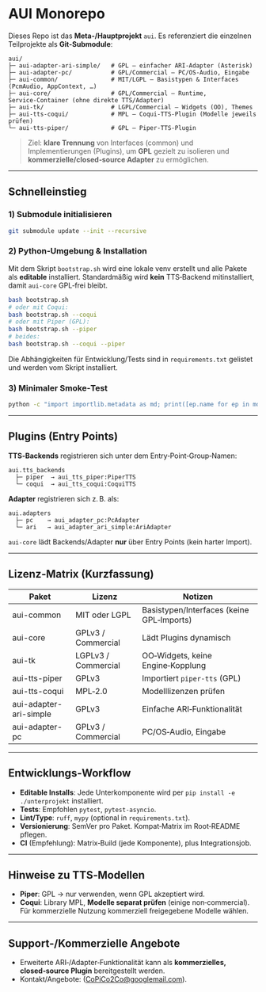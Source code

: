 # AUI Monorepo

Dieses Repo ist das **Meta-/Hauptprojekt** `aui`. Es referenziert die einzelnen Teilprojekte als **Git-Submodule**:

```
aui/
├─ aui-adapter-ari-simple/   # GPL – einfacher ARI‑Adapter (Asterisk)
├─ aui-adapter-pc/           # GPL/Commercial – PC/OS‑Audio, Eingabe
├─ aui-common/               # MIT/LGPL – Basistypen & Interfaces (PcmAudio, AppContext, …)
├─ aui-core/                 # GPL/Commercial – Runtime, Service‑Container (ohne direkte TTS/Adapter)
├─ aui-tk/                   # LGPL/Commercial – Widgets (OO), Themes
├─ aui-tts-coqui/            # MPL – Coqui‑TTS‑Plugin (Modelle jeweils prüfen)
└─ aui-tts-piper/            # GPL – Piper‑TTS‑Plugin
```

> Ziel: **klare Trennung** von Interfaces (common) und Implementierungen (Plugins), um **GPL** gezielt zu isolieren und
> **kommerzielle/closed‑source Adapter** zu ermöglichen.

---

## Schnelleinstieg

### 1) Submodule initialisieren
```bash
git submodule update --init --recursive
```

### 2) Python‑Umgebung & Installation
Mit dem Skript `bootstrap.sh` wird eine lokale venv erstellt und alle Pakete als **editable** installiert.
Standardmäßig wird **kein** TTS‑Backend mitinstalliert, damit `aui-core` GPL‑frei bleibt.
```bash
bash bootstrap.sh
# oder mit Coqui:
bash bootstrap.sh --coqui
# oder mit Piper (GPL):
bash bootstrap.sh --piper
# beides:
bash bootstrap.sh --coqui --piper
```

Die Abhängigkeiten für Entwicklung/Tests sind in `requirements.txt` gelistet und werden vom Skript installiert.

### 3) Minimaler Smoke‑Test
```bash
python -c "import importlib.metadata as md; print([ep.name for ep in md.entry_points(group='aui.tts_backends')])"
```

---

## Plugins (Entry Points)

**TTS‑Backends** registrieren sich unter dem Entry‑Point‑Group‑Namen:
```
aui.tts_backends
  ├─ piper  → aui_tts_piper:PiperTTS
  └─ coqui  → aui_tts_coqui:CoquiTTS
```

**Adapter** registrieren sich z. B. als:
```
aui.adapters
  ├─ pc    → aui_adapter_pc:PcAdapter
  └─ ari   → aui_adapter_ari_simple:AriAdapter
```

`aui-core` lädt Backends/Adapter **nur** über Entry Points (kein harter Import).

---

## Lizenz‑Matrix (Kurzfassung)

| Paket                 | Lizenz                 | Notizen                                  |
|-----------------------|------------------------|------------------------------------------|
| aui-common            | MIT oder LGPL          | Basistypen/Interfaces (keine GPL‑Imports)|
| aui-core              | GPLv3 / Commercial     | Lädt Plugins dynamisch                   |
| aui-tk                | LGPLv3 / Commercial    | OO‑Widgets, keine Engine‑Kopplung        |
| aui-tts-piper         | GPLv3                  | Importiert `piper-tts` (GPL)             |
| aui-tts-coqui         | MPL‑2.0                | Modelllizenzen prüfen                    |
| aui-adapter-ari-simple| GPLv3                  | Einfache ARI‑Funktionalität              |
| aui-adapter-pc        | GPLv3 / Commercial     | PC/OS‑Audio, Eingabe                     |

---

## Entwicklungs‑Workflow

- **Editable Installs**: Jede Unterkomponente wird per `pip install -e ./unterprojekt` installiert.
- **Tests**: Empfohlen `pytest`, `pytest-asyncio`.  
- **Lint/Type**: `ruff`, `mypy` (optional in `requirements.txt`).
- **Versionierung**: SemVer pro Paket. Kompat‑Matrix im Root‑README pflegen.
- **CI** (Empfehlung): Matrix‑Build (jede Komponente), plus Integrationsjob.

---

## Hinweise zu TTS‑Modellen

- **Piper**: GPL → nur verwenden, wenn GPL akzeptiert wird.
- **Coqui**: Library MPL, **Modelle separat prüfen** (einige non‑commercial). Für kommerzielle Nutzung kommerziell freigegebene Modelle wählen.

---

## Support‑/Kommerzielle Angebote

- Erweiterte ARI‑/Adapter‑Funktionalität kann als **kommerzielles, closed‑source Plugin** bereitgestellt werden.
- Kontakt/Angebote: (CoPiCo2Co@googlemail.com).
